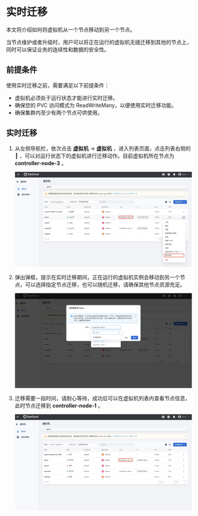 # 实时迁移

本文将介绍如何将虚拟机从一个节点移动到另一个节点。

当节点维护或者升级时，用户可以将正在运行的虚拟机无缝迁移到其他的节点上，同时可以保证业务的连续性和数据的安全性。

## 前提条件

使用实时迁移之前，需要满足以下前提条件：

- 虚拟机必须处于运行状态才能进行实时迁移。
- 确保您的 PVC 访问模式为 ReadWriteMany，以便使用实时迁移功能。
- 确保集群内至少有两个节点可供使用。

## 实时迁移

1. 从左侧导航栏，依次点击 __虚拟机__ -> __虚拟机__ ，进入列表页面，点击列表右侧的 __┇__ ，可以对运行状态下的虚拟机进行迁移动作。目前虚拟机所在节点为 __controller-node-3__ 。

    ![实时迁移](../images/live01.png)

2. 弹出弹框，提示在实时迁移期间，正在运行的虚拟机实例会移动到另一个节点，可以选择指定节点迁移，也可以随机迁移，请确保其他节点资源充足。

    ![迁移提示](../images/live02.png)

3. 迁移需要一段时间，请耐心等待，成功后可以在虚拟机列表内查看节点信息，此时节点迁移到 __controller-node-1__ 。

    ![迁移结果](../images/live03.png)
